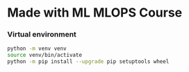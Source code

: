 # Made with ML MLOPS Course

### Virtual environment
```bash
python -m venv venv
source venv/bin/activate
python -m pip install --upgrade pip setuptools wheel
```
